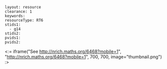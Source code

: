 ````
layout: resource
clearance: 1
keywords:
resourceType: RT6
stids1: 
  - g14
stids2:
pvids1:
pvids2:

````

<:= iframe("See http://nrich.maths.org/6468?mobile=1", "http://nrich.maths.org/6468?mobile=1", 700, 700, image="thumbnail.png") :>